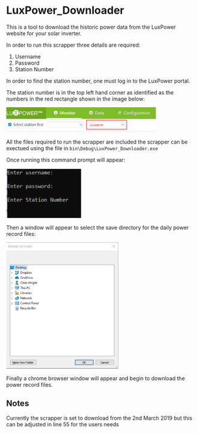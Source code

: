 # LuxPower_Downloader
This is a tool to download the historic power data from the LuxPower website for your solar inverter.

In order to run this scrapper three details are required:

1. Username
2. Password
3. Station Number

In order to find the station number, one must log in to the LuxPower portal. 

The station number is in the top left hand corner as identified as the numbers in the red rectangle shown in the image below:

<img src="setup_images\station_number.png" alt="Select save directory" width="400"/>

All the files required to run the scrapper are included the scrapper can be exectued using the file in  `bin\Debug\LuxPower_Downloader.exe`

Once running this command prompt will appear:

<img src="setup_images\enter_login_info.png" alt="Enter Details" width="200"/>

Then a window will appear to select the save directory for the daily power record files:

<img src="setup_images\save_directory_select.png" alt="Select save directory" width="300"/>

Finally a chrome browser window will appear and begin to download the power record files.

## Notes ##

Currently the scrapper is set to download from the 2nd March 2019 but this can be adjusted in line 55 for the users needs
